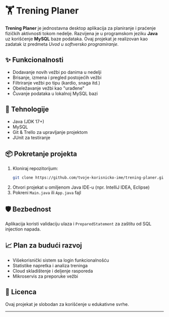 # 🏋️ Trening Planer

**Trening Planer** je jednostavna desktop aplikacija za planiranje i praćenje fizičkih aktivnosti tokom nedelje. 
Razvijena je u programskom jeziku **Java** uz korišćenje **MySQL** baze podataka. Ovaj projekat je realizovan kao zadatak iz predmeta *Uvod u softversko programiranje*.

## ✨ Funkcionalnosti
- Dodavanje novih vežbi po danima u nedelji
- Brisanje, izmena i pregled postojećih vežbi
- Filtriranje vežbi po tipu (kardio, snaga itd.)
- Obeležavanje vežbi kao "urađene"
- Čuvanje podataka u lokalnoj MySQL bazi

## 🔧 Tehnologije
- Java (JDK 17+)
- MySQL
- Git & Trello za upravljanje projektom
- JUnit za testiranje

## 📦 Pokretanje projekta
1. Kloniraj repozitorijum:
   ```bash
   git clone https://github.com/tvoje-korisnicko-ime/trening-planer.git
   ```
2. Otvori projekat u omiljenom Java IDE-u (npr. IntelliJ IDEA, Eclipse)
3. Pokreni `Main.java` ili `App.java` fajl

## 🛡️ Bezbednost
Aplikacija koristi validaciju ulaza i `PreparedStatement` za zaštitu od SQL injection napada.

## 📈 Plan za budući razvoj
- Višekorisnički sistem sa login funkcionalnošću
- Statistike napretka i analiza treninga
- Cloud skladištenje i deljenje rasporeda
- Mikroservis za preporuke vežbi

## 📄 Licenca
Ovaj projekat je slobodan za korišćenje u edukativne svrhe.

---
